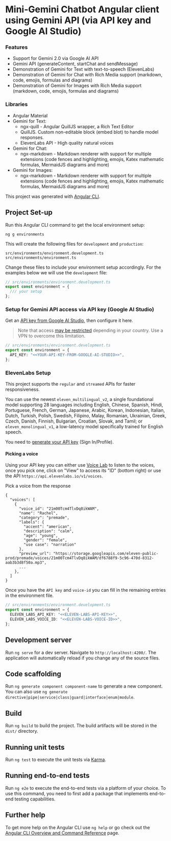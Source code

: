 # Mini-Gemini Chatbot Angular client using Gemini API (via API key and Google AI Studio)

### Features
- Support for Gemini 2.0 via Google AI API
- Gemini API (generateContent, startChat and sendMessage)
- Demonstration of Gemini for Text with text-to-speech (ElevenLabs)
- Demonstration of Gemini for Chat with Rich Media support (markdown, code, emojis, formulas and diagrams)
- Demonstration of Gemini for Images with Rich Media support (markdown, code, emojis, formulas and diagrams)

### Libraries
- Angular Material
- Gemini for Text:
  - ngx-quill - Angular QuillJS wrapper, a Rich Text Editor
  - QuillJS. Custom non-editable block (embed blot) to handle model responses.
  - ElevenLabs API - High quality natural voices
- Gemini for Chat:
  - ngx-markdown - Markdown renderer with support for multiple extensions (code fences and highlighting, emojis, Katex mathematic formulas, MermaidJS diagrams and more)
- Gemini for Images:
  - ngx-markdown - Markdown renderer with support for multiple extensions (code fences and highlighting, emojis, Katex mathematic formulas, MermaidJS diagrams and more)
  

This project was generated with [Angular CLI](https://github.com/angular/angular-cli).

## Project Set-up
Run this Angular CLI command to get the local environment setup:

```
ng g environments
```

This will create the following files for `development` and `production`:
```
src/environments/environment.development.ts
src/environments/environment.ts
```

Change these files to include your environment setup accordingly. For the examples below we will use the `development` file:

```ts
// src/environments/environment.development.ts
export const environment = {
  /// your setup
};
```

### Setup for Gemini API access via API key (Google AI Studio)

Get an [API key from Google AI Studio](https://makersuite.google.com/app/apikey), then configure it here. 

> Note that access [may be restricted](https://ai.google.dev/gemini-api/docs/available-regions) depending in your country. Use a VPN to overcome this limitation.

```ts
// src/environments/environment.development.ts
export const environment = {
  API_KEY: "<<YOUR-API-KEY-FROM-GOOGLE-AI-STUDIO>>",
};
```

### ElevenLabs Setup
This project supports the `regular` and `streamed` APIs for faster responsiveness.

You can use the newest `eleven_multilingual_v2`, a single foundational model supporting 28 languages including English, Chinese, Spanish, Hindi, Portuguese, French, German, Japanese, Arabic, Korean, Indonesian, Italian, Dutch, Turkish, Polish, Swedish, Filipino, Malay, Romanian, Ukrainian, Greek, Czech, Danish, Finnish, Bulgarian, Croatian, Slovak, and Tamil; or `eleven_monolingual_v1`, a low-latency model specifically trained for English speech.

You need to [generate your API key](https://elevenlabs.io/speech-synthesis) (Sign In/Profile).

#### Picking a voice
Using your API key you can either use [Voice Lab](https://elevenlabs.io/app/voice-lab) to listen to the voices, once you pick one, click on "View" to access its "ID" (bottom right) or use the API `https://api.elevenlabs.io/v1/voices`.

Pick a voice from the response 
```
{
  "voices": [
    {
      "voice_id": "21m00Tcm4TlvDq8ikWAM",
      "name": "Rachel",
      "category": "premade",
      "labels": {
        "accent": "american",
        "description": "calm",
        "age": "young",
        "gender": "female",
        "use case": "narration"
      },
      "preview_url": "https://storage.googleapis.com/eleven-public-prod/premade/voices/21m00Tcm4TlvDq8ikWAM/df6788f9-5c96-470d-8312-aab3b3d8f50a.mp3",
      ...
    },
  ]
}
```

Once you have the `API key` and `voice-id` you can fill in the remaining entries in the environment file.

```ts
// src/environments/environment.development.ts
export const environment = {
  ELEVEN_LABS_API_KEY: "<<ELEVEN-LABS-API-KEY>>",
  ELEVEN_LABS_VOICE_ID: "<<ELEVEN-LABS-VOICE-ID>>",
};
```

## Development server

Run `ng serve` for a dev server. Navigate to `http://localhost:4200/`. The application will automatically reload if you change any of the source files.

## Code scaffolding

Run `ng generate component component-name` to generate a new component. You can also use `ng generate directive|pipe|service|class|guard|interface|enum|module`.

## Build

Run `ng build` to build the project. The build artifacts will be stored in the `dist/` directory.

## Running unit tests

Run `ng test` to execute the unit tests via [Karma](https://karma-runner.github.io).

## Running end-to-end tests

Run `ng e2e` to execute the end-to-end tests via a platform of your choice. To use this command, you need to first add a package that implements end-to-end testing capabilities.

## Further help

To get more help on the Angular CLI use `ng help` or go check out the [Angular CLI Overview and Command Reference](https://angular.io/cli) page.
